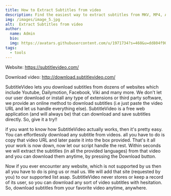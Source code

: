 ```yaml
---
title: How to Extract Subtitles from video
description: Find the easiest way to extract subtitles from MKV, MP4, AVI, VOB or other videos as SRT, ASS files, we should get a versatile subtitle extractor that can cope with videos in a different type of formats
img: /images/image_5.jpg
alt:  Extract Subtitles from video
author: 
  name: Admin
  bio: 
  img: https://avatars.githubusercontent.com/u/1971734?s=460&u=dd804f90460ba4daa5596d234306399c7a7bde3f&v=4
tags:
  - tools
---
```

Website: https://subtitlevideo.com/ 

Download video: http://download.subtitlevideo.com/  

SubtitleVideo lets you download subtitles from dozens of websites which include Youtube, Dailymotion, Facebook, Viki and many more. We don't let our user download or install any type of extensions or third party software, we provide an online method to download subtitles (i.e just paste the video URL and let us handle everything else). SubtitleVideo is a free web application (and will always be) that can download and save subtitles directly. So, give it a try!!



if you want to know how SubtitleVideo actually works, then it's pretty easy. You can effortlessly download any subtitle from videos. all you have to do is copy that video URL and later paste it into the box provided. That's it all your work is now down, now let our script handle the rest. Within seconds we will extract the subtitles (in all the provided languages) from that video and you can download them anytime, by pressing the Download button.



Now if you ever encounter any website, which is not supported by us then all you have to do is ping us or mail us. We will add that site (requested by you) to our supported list asap. SubtitleVideo never stores or keep a record of its user, so you can download any sort of video subtitles with hesitation. So, download subtitles from your favorite video anytime, anywhere.
